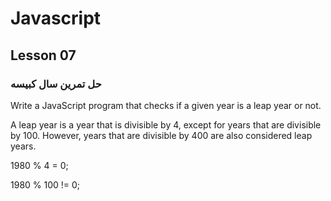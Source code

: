 # Javascript

## Lesson 07

### حل تمرین سال کبیسه

Write a JavaScript program that checks if a given year is a leap year or not. 

A leap year is a year that is divisible by 4, except for years that are divisible by 100. However, years that are divisible by 400 are also considered leap years.


1980 % 4 = 0;

1980 % 100 != 0;
